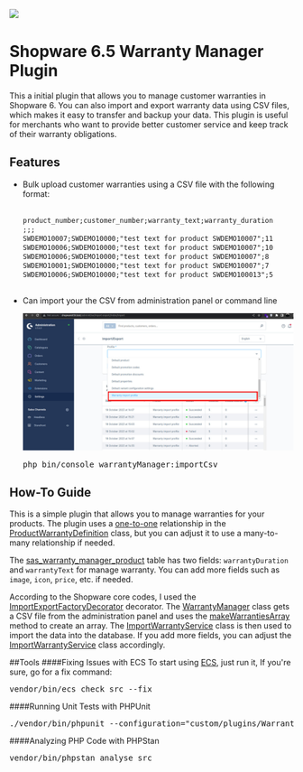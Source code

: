 ![](src/Resources/config/poc-shopware-6.jpg)

# Shopware 6.5 Warranty Manager Plugin 

This a initial plugin that  allows you to manage customer warranties in Shopware 6. 
You can also import and export warranty data using CSV files, which makes it easy to transfer and backup your data.
This plugin is useful for merchants who want to provide better customer service and keep track of their warranty obligations.
## Features
<ul>
<li> Bulk upload customer warranties using a CSV file with the following format:</li>
<pre>
<code>
﻿product_number;customer_number;warranty_text;warranty_duration
;;;
SWDEMO10007;SWDEMO10000;"test text for product SWDEMO10007";11
SWDEMO10006;SWDEMO10000;"test text for product SWDEMO10007";10
SWDEMO10006;SWDEMO10000;"test text for product SWDEMO10007";8
SWDEMO10001;SWDEMO10000;"test text for product SWDEMO10007";7
SWDEMO10006;SWDEMO10000;"test text for product SWDEMO100013";5
</code>
</pre>

<li>  Can import your the CSV from administration panel  or command line</li>
<p align="center"><img src="./src/Resources/config/pic-1.jpg" alt="API Platform"></p>
<pre>
php bin/console warrantyManager:importCsv
</pre>
</ul>

## How-To Guide

This is a simple plugin that allows you to manage warranties for your products. The plugin uses a [one-to-one](https://developer.shopware.com/docs/guides/plugins/plugins/framework/data-handling/add-data-associations.html#one-to-one-associations) relationship in the [ProductWarrantyDefinition](https://github.com/pedramham/shopware-warranty-manager/blob/master/src/Content/ProductWarranty/ProductWarrantyDefinition.php) class, but you can adjust it to use a many-to-many relationship if needed.

The [sas_warranty_manager_product](https://github.com/pedramham/shopware-warranty-manager/blob/master/src/Migration/Migration1697208982ProductWarranty.php) table has two fields: `warrantyDuration` and `warrantyText` for manage warranty. You can add more fields such as `image`, `icon`, `price`, etc. if needed.

According to the Shopware core codes, I used the [ImportExportFactoryDecorator](https://github.com/pedramham/shopware-warranty-manager/blob/master/src/Content/Decorator/ImportExportFactoryDecorator.php) decorator. The [WarrantyManager](https://github.com/pedramham/shopware-warranty-manager/blob/master/src/Content/Decorator/WarrantyManager.php) class gets a CSV file from the administration panel and uses the [makeWarrantiesArray](https://github.com/pedramham/shopware-warranty-manager/blob/master/src/Content/Decorator/WarrantyManager.php#L219) method to create an array.
The [ImportWarrantyService](https://github.com/pedramham/shopware-warranty-manager/blob/master/src/Service/ImportWarrantyService.php) class is then used to import the data into the database. If you add more fields, you can adjust the [ImportWarrantyService](https://github.com/pedramham/shopware-warranty-manager/blob/master/src/Service/ImportWarrantyService.php#L30) class accordingly.

##Tools
####Fixing Issues with ECS
To start using [ECS](https://github.com/easy-coding-standard/easy-coding-standard), just run it, If you're sure, go for a fix command:
<pre>
vendor/bin/ecs check src --fix
</pre>
####Running Unit Tests with PHPUnit
<pre>
./vendor/bin/phpunit --configuration="custom/plugins/WarrantyManager"
</pre>
####Analyzing PHP Code with PHPStan
<pre>
vendor/bin/phpstan analyse src
</pre>